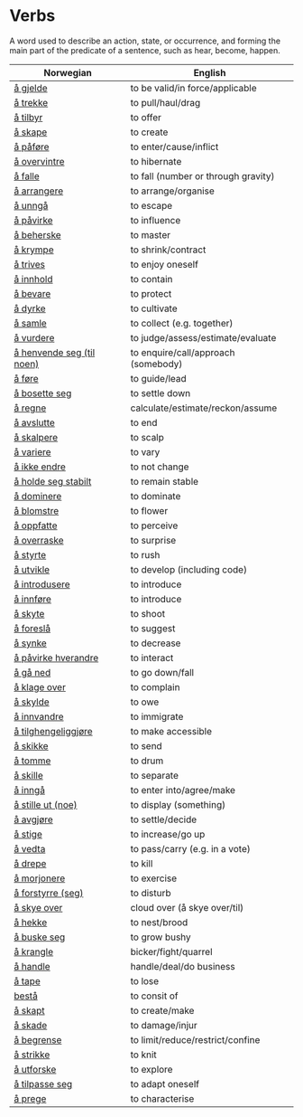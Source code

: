 # Verbs

A word used to describe an action, state, or occurrence, and forming the main part of the predicate of a sentence, such as hear, become, happen.

| Norwegian | English |
| --- | --- |
| [å gjelde](https://www.ordnett.no/search?language=no&phrase=å%20gjelde) | to be valid/in force/applicable |
| [å trekke](https://www.ordnett.no/search?language=no&phrase=å%20trekke) | to pull/haul/drag |
| [å tilbyr](https://www.ordnett.no/search?language=no&phrase=å%20tilbyr) | to offer |
| [å skape](https://www.ordnett.no/search?language=no&phrase=å%20skape) | to create |
| [å påføre](https://www.ordnett.no/search?language=no&phrase=å%20påføre) | to enter/cause/inflict |
| [å overvintre](https://www.ordnett.no/search?language=no&phrase=å%20overvintre) | to hibernate |
| [å falle](https://www.ordnett.no/search?language=no&phrase=å%20falle) | to fall (number or through gravity) |
| [å arrangere](https://www.ordnett.no/search?language=no&phrase=å%20arrangere) | to arrange/organise |
| [å unngå](https://www.ordnett.no/search?language=no&phrase=å%20unngå) | to escape |
| [å påvirke](https://www.ordnett.no/search?language=no&phrase=å%20påvirke) | to influence |
| [å beherske](https://www.ordnett.no/search?language=no&phrase=å%20beherske) | to master |
| [å krympe](https://www.ordnett.no/search?language=no&phrase=å%20krympe) | to shrink/contract |
| [å trives](https://www.ordnett.no/search?language=no&phrase=å%20trives) | to enjoy oneself |
| [å innhold](https://www.ordnett.no/search?language=no&phrase=å%20innhold) | to contain |
| [å bevare](https://www.ordnett.no/search?language=no&phrase=å%20bevare) | to protect |
| [å dyrke](https://www.ordnett.no/search?language=no&phrase=å%20dyrke) | to cultivate |
| [å samle](https://www.ordnett.no/search?language=no&phrase=å%20samle) | to collect (e.g. together) |
| [å vurdere](https://www.ordnett.no/search?language=no&phrase=å%20vurdere) | to judge/assess/estimate/evaluate |
| [å henvende seg (til noen)](https://www.ordnett.no/search?language=no&phrase=å%20henvende%20seg%20(til%20noen)) | to enquire/call/approach (somebody) |
| [å føre](https://www.ordnett.no/search?language=no&phrase=å%20føre) | to guide/lead |
| [å bosette seg](https://www.ordnett.no/search?language=no&phrase=å%20bosette%20seg) | to settle down |
| [å regne](https://www.ordnett.no/search?language=no&phrase=å%20regne) | calculate/estimate/reckon/assume |
| [å avslutte](https://www.ordnett.no/search?language=no&phrase=å%20avslutte) | to end |
| [å skalpere](https://www.ordnett.no/search?language=no&phrase=å%20skalpere) | to scalp |
| [å variere](https://www.ordnett.no/search?language=no&phrase=å%20variere) | to vary |
| [å ikke endre](https://www.ordnett.no/search?language=no&phrase=å%20ikke%20endre) | to not change |
| [å holde seg stabilt](https://www.ordnett.no/search?language=no&phrase=å%20holde%20seg%20stabilt) | to remain stable |
| [å dominere](https://www.ordnett.no/search?language=no&phrase=å%20dominere) | to dominate |
| [å blomstre](https://www.ordnett.no/search?language=no&phrase=å%20blomstre) | to flower |
| [å oppfatte](https://www.ordnett.no/search?language=no&phrase=å%20oppfatte) | to perceive |
| [å overraske](https://www.ordnett.no/search?language=no&phrase=å%20overraske) | to surprise |
| [å styrte](https://www.ordnett.no/search?language=no&phrase=å%20styrte) | to rush |
| [å utvikle](https://www.ordnett.no/search?language=no&phrase=å%20utvikle) | to develop (including code) |
| [å introdusere](https://www.ordnett.no/search?language=no&phrase=å%20introdusere) | to introduce |
| [å innføre](https://www.ordnett.no/search?language=no&phrase=å%20innføre) | to introduce |
| [å skyte](https://www.ordnett.no/search?language=no&phrase=å%20skyte) | to shoot |
| [å foreslå](https://www.ordnett.no/search?language=no&phrase=å%20foreslå) | to suggest |
| [å synke](https://www.ordnett.no/search?language=no&phrase=å%20synke) | to decrease |
| [å påvirke hverandre](https://www.ordnett.no/search?language=no&phrase=å%20påvirke%20hverandre) | to interact |
| [å gå ned](https://www.ordnett.no/search?language=no&phrase=å%20gå%20ned) | to go down/fall |
| [å klage over](https://www.ordnett.no/search?language=no&phrase=å%20klage%20over) | to complain |
| [å skylde](https://www.ordnett.no/search?language=no&phrase=å%20skylde) | to owe |
| [å innvandre](https://www.ordnett.no/search?language=no&phrase=å%20innvandre) | to immigrate |
| [å tilghengeliggjøre](https://www.ordnett.no/search?language=no&phrase=å%20tilghengeliggjøre) | to make accessible |
| [å skikke](https://www.ordnett.no/search?language=no&phrase=å%20skikke) | to send |
| [å tomme](https://www.ordnett.no/search?language=no&phrase=å%20tomme) | to drum |
| [å skille](https://www.ordnett.no/search?language=no&phrase=å%20skille) | to separate |
| [å inngå](https://www.ordnett.no/search?language=no&phrase=å%20inngå) | to enter into/agree/make |
| [å stille ut (noe)](https://www.ordnett.no/search?language=no&phrase=å%20stille%20ut%20(noe)) | to display (something) |
| [å avgjøre](https://www.ordnett.no/search?language=no&phrase=å%20avgjøre) | to settle/decide |
| [å stige](https://www.ordnett.no/search?language=no&phrase=å%20stige) | to increase/go up |
| [å vedta](https://www.ordnett.no/search?language=no&phrase=å%20vedta) | to pass/carry (e.g. in a vote) |
| [å drepe](https://www.ordnett.no/search?language=no&phrase=å%20drepe) | to kill |
| [å morjonere](https://www.ordnett.no/search?language=no&phrase=å%20morjonere) | to exercise |
| [å forstyrre (seg)](https://www.ordnett.no/search?language=no&phrase=å%20forstyrre%20(seg)) | to disturb |
| [å skye over](https://www.ordnett.no/search?language=no&phrase=å%20skye%20over) | cloud over (å skye over/til) |
| [å hekke](https://www.ordnett.no/search?language=no&phrase=å%20hekke) | to nest/brood |
| [å buske seg](https://www.ordnett.no/search?language=no&phrase=å%20buske%20seg) | to grow bushy |
| [å krangle](https://www.ordnett.no/search?language=no&phrase=å%20krangle) | bicker/fight/quarrel |
| [å handle](https://www.ordnett.no/search?language=no&phrase=å%20handle) | handle/deal/do business |
| [å tape](https://www.ordnett.no/search?language=no&phrase=å%20tape) | to lose |
| [bestå](https://www.ordnett.no/search?language=no&phrase=bestå) | to consit of |
| [å skapt](https://www.ordnett.no/search?language=no&phrase=å%20skapt) | to create/make |
| [å skade](https://www.ordnett.no/search?language=no&phrase=å%20skade) | to damage/injur |
| [å begrense](https://www.ordnett.no/search?language=no&phrase=å%20begrense) | to limit/reduce/restrict/confine |
| [å strikke](https://www.ordnett.no/search?language=no&phrase=å%20strikke) | to knit |
| [å utforske](https://www.ordnett.no/search?language=no&phrase=å%20utforske) | to explore |
| [å tilpasse seg](https://www.ordnett.no/search?language=no&phrase=å%20tilpasse%20seg) | to adapt oneself |
| [å prege](https://www.ordnett.no/search?language=no&phrase=å%20prege) | to characterise |

